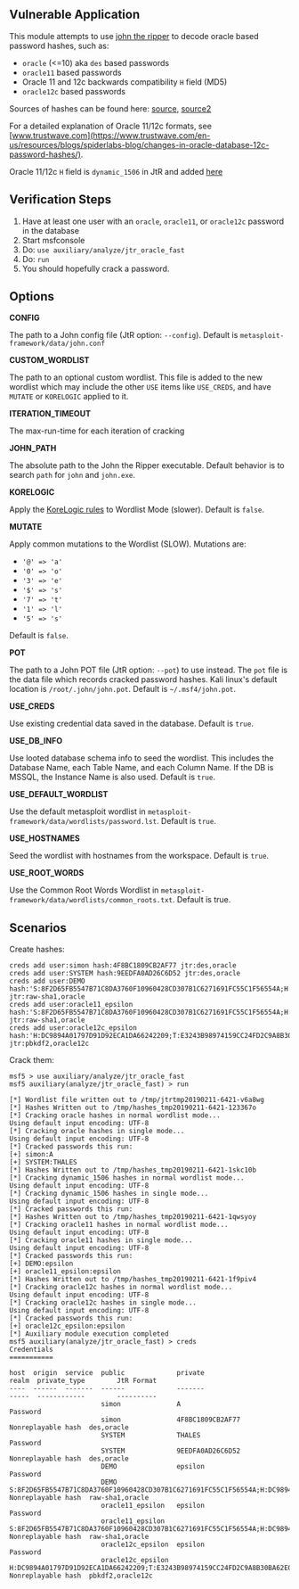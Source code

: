 ## Vulnerable Application

  This module attempts to use [john the ripper](https://www.openwall.com/john/) to decode oracle
  based password hashes, such as:

  * `oracle` (<=10) aka `des` based passwords
  * `oracle11` based passwords
  * Oracle 11 and 12c backwards compatibility `H` field (MD5)
  * `oracle12c` based passwords

  Sources of hashes can be found here:
  [source](https://openwall.info/wiki/john/sample-hashes), [source2](http://pentestmonkey.net/cheat-sheet/john-the-ripper-hash-formats)

  For a detailed explanation of Oracle 11/12c formats, see
  [www.trustwave.com](https://www.trustwave.com/en-us/resources/blogs/spiderlabs-blog/changes-in-oracle-database-12c-password-hashes/).

  Oracle 11/12c `H` field is `dynamic_1506` in JtR and added
  [here](https://github.com/magnumripper/JohnTheRipper/commit/53973c5e6eb026ea232ba643f9aa20a1ffee0ffb)

## Verification Steps

  1. Have at least one user with an `oracle`, `oracle11`, or `oracle12c` password in the database
  2. Start msfconsole
  3. Do: ```use auxiliary/analyze/jtr_oracle_fast```
  4. Do: ```run```
  5. You should hopefully crack a password.

## Options


   **CONFIG**

   The path to a John config file (JtR option: `--config`).  Default is `metasploit-framework/data/john.conf`

   **CUSTOM_WORDLIST**

   The path to an optional custom wordlist.  This file is added to the new wordlist which may include the other
   `USE` items like `USE_CREDS`, and have `MUTATE` or `KORELOGIC` applied to it.

   **ITERATION_TIMEOUT**

   The max-run-time for each iteration of cracking

   **JOHN_PATH**

   The absolute path to the John the Ripper executable.  Default behavior is to search `path` for
   `john` and `john.exe`.

   **KORELOGIC**

   Apply the [KoreLogic rules](http://contest-2010.korelogic.com/rules.html) to Wordlist Mode (slower).
   Default is `false`.

   **MUTATE**

   Apply common mutations to the Wordlist (SLOW).  Mutations are:

   * `'@' => 'a'`
   * `'0' => 'o'`
   * `'3' => 'e'`
   * `'$' => 's'`
   * `'7' => 't'`
   * `'1' => 'l'`
   * `'5' => 's'`

   Default is `false`.

   **POT**

   The path to a John POT file (JtR option: `--pot`) to use instead.  The `pot` file is the data file which
   records cracked password hashes.  Kali linux's default location is `/root/.john/john.pot`.
   Default is `~/.msf4/john.pot`.

   **USE_CREDS**

   Use existing credential data saved in the database.  Default is `true`.

   **USE_DB_INFO**

   Use looted database schema info to seed the wordlist.  This includes the Database Name, each Table Name,
   and each Column Name.  If the DB is MSSQL, the Instance Name is also used.  Default is `true`.

   **USE_DEFAULT_WORDLIST**

   Use the default metasploit wordlist in `metasploit-framework/data/wordlists/password.lst`.  Default is
   `true`.

   **USE_HOSTNAMES**

   Seed the wordlist with hostnames from the workspace.  Default is `true`.

   **USE_ROOT_WORDS**

   Use the Common Root Words Wordlist in `metasploit-framework/data/wordlists/common_roots.txt`.  Default
   is true.

## Scenarios

Create hashes:

```
creds add user:simon hash:4F8BC1809CB2AF77 jtr:des,oracle
creds add user:SYSTEM hash:9EEDFA0AD26C6D52 jtr:des,oracle
creds add user:DEMO hash:'S:8F2D65FB5547B71C8DA3760F10960428CD307B1C6271691FC55C1F56554A;H:DC9894A01797D91D92ECA1DA66242209;T:23D1F8CAC9001F69630ED2DD8DF67DD3BE5C470B5EA97B622F757FE102D8BF14BEDC94A3CC046D10858D885DB656DC0CBF899A79CD8C76B788744844CADE54EEEB4FDEC478FB7C7CBFBBAC57BA3EF22C' jtr:raw-sha1,oracle
creds add user:oracle11_epsilon hash:'S:8F2D65FB5547B71C8DA3760F10960428CD307B1C6271691FC55C1F56554A;H:DC9894A01797D91D92ECA1DA66242209;T:23D1F8CAC9001F69630ED2DD8DF67DD3BE5C470B5EA97B622F757FE102D8BF14BEDC94A3CC046D10858D885DB656DC0CBF899A79CD8C76B788744844CADE54EEEB4FDEC478FB7C7CBFBBAC57BA3EF22C' jtr:raw-sha1,oracle
creds add user:oracle12c_epsilon hash:'H:DC9894A01797D91D92ECA1DA66242209;T:E3243B98974159CC24FD2C9A8B30BA62E0E83B6CA2FC7C55177C3A7F82602E3BDD17CEB9B9091CF9DAD672B8BE961A9EAC4D344BDBA878EDC5DCB5899F689EBD8DD1BE3F67BFF9813A464382381AB36B' jtr:pbkdf2,oracle12c
```

Crack them:

```
msf5 > use auxiliary/analyze/jtr_oracle_fast 
msf5 auxiliary(analyze/jtr_oracle_fast) > run

[*] Wordlist file written out to /tmp/jtrtmp20190211-6421-v6a8wg
[*] Hashes Written out to /tmp/hashes_tmp20190211-6421-123367o
[*] Cracking oracle hashes in normal wordlist mode...
Using default input encoding: UTF-8
[*] Cracking oracle hashes in single mode...
Using default input encoding: UTF-8
[*] Cracked passwords this run:
[+] simon:A
[+] SYSTEM:THALES
[*] Hashes Written out to /tmp/hashes_tmp20190211-6421-1skc10b
[*] Cracking dynamic_1506 hashes in normal wordlist mode...
Using default input encoding: UTF-8
[*] Cracking dynamic_1506 hashes in single mode...
Using default input encoding: UTF-8
[*] Cracked passwords this run:
[*] Hashes Written out to /tmp/hashes_tmp20190211-6421-1qwsyoy
[*] Cracking oracle11 hashes in normal wordlist mode...
Using default input encoding: UTF-8
[*] Cracking oracle11 hashes in single mode...
Using default input encoding: UTF-8
[*] Cracked passwords this run:
[+] DEMO:epsilon
[+] oracle11_epsilon:epsilon
[*] Hashes Written out to /tmp/hashes_tmp20190211-6421-1f9piv4
[*] Cracking oracle12c hashes in normal wordlist mode...
Using default input encoding: UTF-8
[*] Cracking oracle12c hashes in single mode...
Using default input encoding: UTF-8
[*] Cracked passwords this run:
[+] oracle12c_epsilon:epsilon
[*] Auxiliary module execution completed
msf5 auxiliary(analyze/jtr_oracle_fast) > creds
Credentials
===========

host  origin  service  public             private                                                                                                                                                                                                                                                               realm  private_type        JtR Format
----  ------  -------  ------             -------                                                                                                                                                                                                                                                               -----  ------------        ----------
                       simon              A                                                                                                                                                                                                                                                                            Password            
                       simon              4F8BC1809CB2AF77                                                                                                                                                                                                                                                             Nonreplayable hash  des,oracle
                       SYSTEM             THALES                                                                                                                                                                                                                                                                       Password            
                       SYSTEM             9EEDFA0AD26C6D52                                                                                                                                                                                                                                                             Nonreplayable hash  des,oracle
                       DEMO               epsilon                                                                                                                                                                                                                                                                      Password            
                       DEMO               S:8F2D65FB5547B71C8DA3760F10960428CD307B1C6271691FC55C1F56554A;H:DC9894A01797D91D92ECA1DA66242209;T:23D1F8CAC9001F69630ED2DD8DF67DD3BE5C470B5EA97B622F757FE102D8BF14BEDC94A3CC046D10858D885DB656DC0CBF899A79CD8C76B788744844CADE54EEEB4FDEC478FB7C7CBFBBAC57BA3EF22C         Nonreplayable hash  raw-sha1,oracle
                       oracle11_epsilon   epsilon                                                                                                                                                                                                                                                                      Password            
                       oracle11_epsilon   S:8F2D65FB5547B71C8DA3760F10960428CD307B1C6271691FC55C1F56554A;H:DC9894A01797D91D92ECA1DA66242209;T:23D1F8CAC9001F69630ED2DD8DF67DD3BE5C470B5EA97B622F757FE102D8BF14BEDC94A3CC046D10858D885DB656DC0CBF899A79CD8C76B788744844CADE54EEEB4FDEC478FB7C7CBFBBAC57BA3EF22C         Nonreplayable hash  raw-sha1,oracle
                       oracle12c_epsilon  epsilon                                                                                                                                                                                                                                                                      Password            
                       oracle12c_epsilon  H:DC9894A01797D91D92ECA1DA66242209;T:E3243B98974159CC24FD2C9A8B30BA62E0E83B6CA2FC7C55177C3A7F82602E3BDD17CEB9B9091CF9DAD672B8BE961A9EAC4D344BDBA878EDC5DCB5899F689EBD8DD1BE3F67BFF9813A464382381AB36B                                                                        Nonreplayable hash  pbkdf2,oracle12c

```
